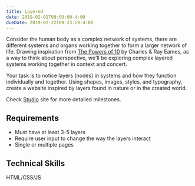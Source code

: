 ```yaml
---
title: Layered
date: 2019-02-01T09:00:00-4:00
dueDate: 2019-02-22T09:23:59-4:00
---
```


Consider the human body as a complex network of systems, there are different systems and organs working together to form a larger network of life. Drawing inspiration from [The Powers of 10](https://www.youtube.com/watch?v=0fKBhvDjuy0) by Charles &amp; Ray Eames, as a way to think about perspective, we'll be exploring complex layered systems working together in context and concert.

Your task is to notice layers (nodes) in systems and how they function individually and together. Using shapes, images, styles, and typography, create a website inspired by layers found in nature or in the created world.

Check [Studio](/studio) site for more detailed milestones.

## Requirements

- Must have at least 3-5 layers
- Require user input to change the way the layers interact
- Single or multiple pages

## Technical Skills

HTML/CSS/JS